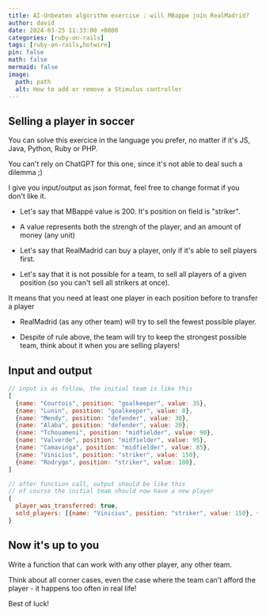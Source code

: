 ```yaml
---
title: AI-Unbeaten algorithm exercise : will MBappe join RealMadrid?
author: david
date: 2024-03-25 11:33:00 +0800
categories: [ruby-on-rails]
tags: [ruby-on-rails,hotwire]
pin: false
math: false
mermaid: false
image:
  path: path
  alt: How to add or remove a Stimulus controller
---
```


## Selling a player in soccer 

You can solve this exercice in the language you prefer, no matter if it's JS, Java, Python, Ruby or PHP.

You can't rely on ChatGPT for this one, since it's not able to deal such a dilemma ;)

I give you input/output as json format, feel free to change format if you don't like it.

- Let's say that MBappé value is 200. It's position on field is "striker".

- A value represents both the strengh of the player, and an amount of money (any unit)

- Let's say that RealMadrid can buy a player, only if it's able to sell players first.

- Let's say that it is not possible for a team, to sell all players of a given position (so you can't sell all strikers at once). 

It means that you need at least one player in each position before to transfer a player

- RealMadrid (as any other team) will try to sell the fewest possible player.

- Despite of rule above, the team will try to keep the strongest possible team, think about it when you are selling players!


## Input and output


```js
// input is as follow, the initial team is like this
[
  {name: "Courtois", position: "goalkeeper", value: 35},
  {name: "Lunin", position: "goalkeeper", value: 8},
  {name: "Mendy", position: "defender", value: 30},
  {name: "Alaba", position: "defender", value: 20},
  {name: "Tchouameni", position: "midfielder", value: 90},
  {name: "Valverde", position: "midfielder", value: 95},
  {name: "Camavinga", position: "midfielder", value: 85},
  {name: "Vinicius", position: "striker", value: 150},
  {name: "Rodrygo", position: "striker", value: 100},
]
```

```js
// after function call, output should be like this
// of course the initial team should now have a new player
{
  player_was_transferred: true,
  sold_players: [{name: "Vinicius", position: "striker", value: 150}, {name: "Camavinga", position: "midfielder", value: 85}]
}
```

## Now it's up to you

Write a function that can work with any other player, any other team.

Think about all corner cases, even the case where the team can't afford the player - it happens too often in real life!

Best of luck!
